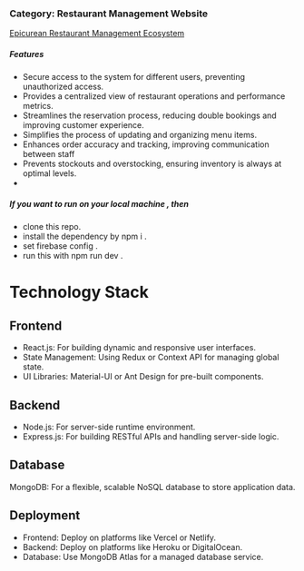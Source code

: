 
<!-- Nurturing Energetics -->
<h3>Category: Restaurant Management Website</h3>
<a href="https://a11-nurturing-energetics.web.app/"> Epicurean Restaurant Management Ecosystem</a>

<h5> Features</h5>
<ul>
<li>Secure access to the system for different users, preventing unauthorized access.</li>
<li>Provides a centralized view of restaurant operations and performance metrics.</li>
<li>Streamlines the reservation process, reducing double bookings and improving customer experience.</li>
<li> Simplifies the process of updating and organizing menu items.</li>
<li>  Enhances order accuracy and tracking, improving communication between staff </li>
<li>Prevents stockouts and overstocking, ensuring inventory is always at optimal levels.<li>
</ul>
<h5>If you want to run on your local machine , then</h5>
<ul>
<li>clone this repo.</li>
<li>install the dependency by npm i .</li>
<li>set firebase config .</li>
<li>run this with npm run dev .</li>
  
</ul>

# Technology Stack

## Frontend
* React.js: For building dynamic and responsive user interfaces.
* State Management: Using Redux or Context API for managing global state.
* UI Libraries: Material-UI or Ant Design for pre-built components.
## Backend
* Node.js: For server-side runtime environment.
* Express.js: For building RESTful APIs and handling server-side logic.
## Database
MongoDB: For a flexible, scalable NoSQL database to store application data.
## Deployment
* Frontend: Deploy on platforms like Vercel or Netlify.
* Backend: Deploy on platforms like Heroku or DigitalOcean.
* Database: Use MongoDB Atlas for a managed database service.


